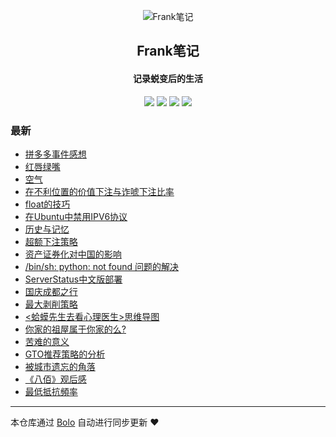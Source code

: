 <p align="center"><img alt="Frank笔记" src="https://img.hacpai.com/avatar/1567567929066_1567591058303.jpeg?ima"></p><h2 align="center">
Frank笔记
</h2>

<h4 align="center">记录蜕变后的生活</h4>
<p align="center"><a title="Frank笔记" target="_blank" href="https://github.com/dqswan18/bolo-blog"><img src="https://img.shields.io/github/last-commit/dqswan18/bolo-blog.svg?style=flat-square&color=FF9900"></a>
<a title="GitHub repo size in bytes" target="_blank" href="https://github.com/dqswan18/bolo-blog"><img src="https://img.shields.io/github/repo-size/dqswan18/bolo-blog.svg?style=flat-square"></a>
<a title="Bolo Version" target="_blank" href="https://github.com/adlered/bolo-solo"><img src="https://img.shields.io/badge/bolo-v2.2 稳定版-f1e05a.svg?style=flat-square&color=blueviolet"></a>
<a title="Hits" target="_blank" href="https://github.com/88250/hits"><img src="https://hits.b3log.org/dqswan18/bolo-blog.svg"></a></p>

### 最新

* [拼多多事件感想](https://104.160.18.227/solo/articles/2021/01/14/1610613237089.html)
* [红唇绿嘴](https://104.160.18.227/solo/articles/2021/01/03/1609664307374.html)
* [空气](https://104.160.18.227/solo/articles/2020/12/29/1609212050696.html)
* [在不利位置的价值下注与诈唬下注比率](https://104.160.18.227/solo/articles/2020/12/24/1608776292603.html)
* [float的技巧](https://104.160.18.227/solo/articles/2020/12/11/1607652036254.html)
* [在Ubuntu中禁用IPV6协议](https://104.160.18.227/solo/articles/2020/11/30/1606707346964.html)
* [历史与记忆](https://104.160.18.227/solo/articles/2020/11/29/1606640181508.html)
* [超额下注策略](https://104.160.18.227/solo/articles/2020/11/13/1605249109544.html)
* [资产证券化对中国的影响](https://104.160.18.227/solo/articles/2020/11/12/1605164985437.html)
* [/bin/sh: python: not found 问题的解决](https://104.160.18.227/solo/articles/2020/10/30/1604026173105.html)
* [ServerStatus中文版部署](https://104.160.18.227/solo/articles/2020/10/28/1603856210593.html)
* [国庆成都之行](https://104.160.18.227/solo/articles/2020/10/14/1602662318272.html)
* [最大剥削策略](https://104.160.18.227/solo/articles/2020/09/27/1601195250306.html)
* [<蛤蟆先生去看心理医生>思维导图](https://104.160.18.227/solo/articles/2020/09/22/1600787080690.html)
* [你家的祖屋属于你家的么?](https://104.160.18.227/solo/articles/2020/09/17/1600321716966.html)
* [苦难的意义](https://104.160.18.227/solo/articles/2020/09/11/1599793411863.html)
* [GTO推荐策略的分析](https://104.160.18.227/solo/articles/2020/09/01/1598944987736.html)
* [被城市遗忘的角落](https://104.160.18.227/solo/articles/2020/08/29/1598688631894.html)
* [《八佰》观后感](https://104.160.18.227/solo/articles/2020/08/21/1597997031263.html)
* [ 最低抵抗頻率](https://104.160.18.227/solo/articles/2020/08/18/1597721750710.html)



---

本仓库通过 [Bolo](https://github.com/adlered/bolo-solo) 自动进行同步更新 ❤️ 